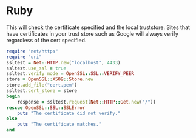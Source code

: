 # Ruby 

This will check the certificate specified and the local truststore. Sites that have certificates in your trust store such as Google will always verify regardless of the cert specified.

``` ruby
require "net/https"
require "uri"
ssltest = Net::HTTP.new("localhost", 4433)
ssltest.use_ssl = true
ssltest.verify_mode = OpenSSL::SSL::VERIFY_PEER
store = OpenSSL::X509::Store.new
store.add_file("cert.pem")
ssltest.cert_store = store
begin 
	response = ssltest.request(Net::HTTP::Get.new("/"))
rescue OpenSSL::SSL::SSLError 
	puts "The certificate did not verify."
else 
	puts "The certificate matches."
end
```
